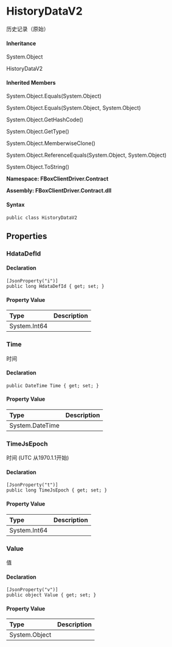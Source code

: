 # HistoryDataV2

历史记录（原始）

#### Inheritance

System.Object

HistoryDataV2

#### Inherited Members

System.Object.Equals\(System.Object\)

System.Object.Equals\(System.Object, System.Object\)

System.Object.GetHashCode\(\)

System.Object.GetType\(\)

System.Object.MemberwiseClone\(\)

System.Object.ReferenceEquals\(System.Object, System.Object\)

System.Object.ToString\(\)

**Namespace: FBoxClientDriver.Contract**

**Assembly: FBoxClientDriver.Contract.dll**

#### Syntax <a id="FBoxClientDriver_Contract_HistoryDataV2_syntax"></a>

```text
public class HistoryDataV2
```

## Properties <a id="properties"></a>

### HdataDefId <a id="FBoxClientDriver_Contract_HistoryDataV2_HdataDefId"></a>

#### Declaration

```text
[JsonProperty("i")]
public long HdataDefId { get; set; }
```

#### Property Value

| Type | Description |
| :--- | :--- |
| System.Int64 |  |

### Time <a id="FBoxClientDriver_Contract_HistoryDataV2_Time"></a>

时间

#### Declaration

```text
public DateTime Time { get; set; }
```

#### Property Value

| Type | Description |
| :--- | :--- |
| System.DateTime |  |

### TimeJsEpoch <a id="FBoxClientDriver_Contract_HistoryDataV2_TimeJsEpoch"></a>

时间 \(UTC 从1970.1.1开始\)

#### Declaration

```text
[JsonProperty("t")]
public long TimeJsEpoch { get; set; }
```

#### Property Value

| Type | Description |
| :--- | :--- |
| System.Int64 |  |

### Value <a id="FBoxClientDriver_Contract_HistoryDataV2_Value"></a>

值

#### Declaration

```text
[JsonProperty("v")]
public object Value { get; set; }
```

#### Property Value

| Type | Description |
| :--- | :--- |
| System.Object |  |

